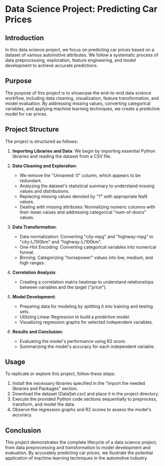 # Data Science Project: Predicting Car Prices

## Introduction

In this data science project, we focus on predicting car prices based on a dataset of various automotive attributes. We follow a systematic process of data preprocessing, exploration, feature engineering, and model development to achieve accurate predictions.

## Purpose

The purpose of this project is to showcase the end-to-end data science workflow, including data cleaning, visualization, feature transformation, and model evaluation. By addressing missing values, converting categorical variables, and applying machine learning techniques, we create a predictive model for car prices.

## Project Structure

The project is structured as follows:

1. **Importing Libraries and Data**: We begin by importing essential Python libraries and reading the dataset from a CSV file.

2. **Data Cleaning and Exploration**:
   - We remove the "Unnamed: 0" column, which appears to be redundant.
   - Analyzing the dataset's statistical summary to understand missing values and distributions.
   - Replacing missing values denoted by "?" with appropriate NaN values.
   - Dealing with missing attributes: Normalizing numeric columns with their mean values and addressing categorical "num-of-doors" values.

3. **Data Transformation**:
   - Data normalization: Converting "city-mpg" and "highway-mpg" to "city-L/100km" and "highway-L/100km".
   - One-Hot Encoding: Converting categorical variables into numerical format.
   - Binning: Categorizing "horsepower" values into low, medium, and high ranges.

4. **Correlation Analysis**:
   - Creating a correlation matrix heatmap to understand relationships between variables and the target ("price").

5. **Model Development**:
   - Preparing data for modeling by splitting it into training and testing sets.
   - Utilizing Linear Regression to build a predictive model.
   - Visualizing regression graphs for selected independent variables.

6. **Results and Conclusion**:
   - Evaluating the model's performance using R2 score.
   - Summarizing the model's accuracy for each independent variable.

## Usage

To replicate or explore this project, follow these steps:

1. Install the necessary libraries specified in the "Import the needed libraries and Packages" section.
2. Download the dataset (DataSet.csv) and place it in the project directory.
3. Execute the provided Python code sections sequentially to preprocess, transform, and model the data.
4. Observe the regression graphs and R2 scores to assess the model's accuracy.

## Conclusion

This project demonstrates the complete lifecycle of a data science project, from data preprocessing and transformation to model development and evaluation. By accurately predicting car prices, we illustrate the potential application of machine learning techniques in the automotive industry.
